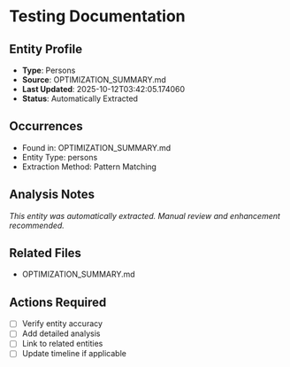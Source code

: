 # Testing Documentation

## Entity Profile
- **Type**: Persons
- **Source**: OPTIMIZATION_SUMMARY.md
- **Last Updated**: 2025-10-12T03:42:05.174060
- **Status**: Automatically Extracted

## Occurrences
- Found in: OPTIMIZATION_SUMMARY.md
- Entity Type: persons
- Extraction Method: Pattern Matching

## Analysis Notes
*This entity was automatically extracted. Manual review and enhancement recommended.*

## Related Files
- OPTIMIZATION_SUMMARY.md

## Actions Required
- [ ] Verify entity accuracy
- [ ] Add detailed analysis
- [ ] Link to related entities
- [ ] Update timeline if applicable
